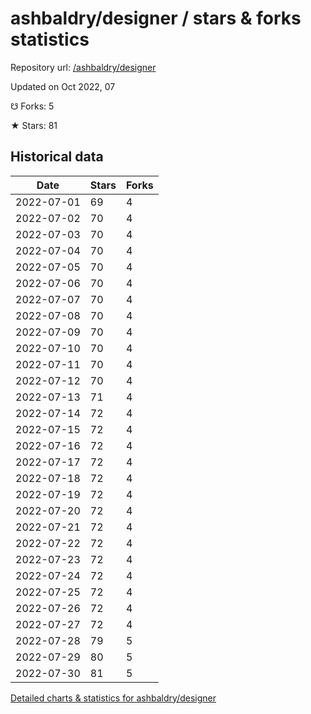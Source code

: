 # ashbaldry/designer / stars & forks statistics

Repository url: [/ashbaldry/designer](https://github.com/ashbaldry/designer)

Updated on Oct 2022, 07

☋ Forks: 5

★ Stars: 81

## Historical data
| Date | Stars | Forks |
|------|-------|-------|
| 2022-07-01 | 69 | 4 | 
| 2022-07-02 | 70 | 4 | 
| 2022-07-03 | 70 | 4 | 
| 2022-07-04 | 70 | 4 | 
| 2022-07-05 | 70 | 4 | 
| 2022-07-06 | 70 | 4 | 
| 2022-07-07 | 70 | 4 | 
| 2022-07-08 | 70 | 4 | 
| 2022-07-09 | 70 | 4 | 
| 2022-07-10 | 70 | 4 | 
| 2022-07-11 | 70 | 4 | 
| 2022-07-12 | 70 | 4 | 
| 2022-07-13 | 71 | 4 | 
| 2022-07-14 | 72 | 4 | 
| 2022-07-15 | 72 | 4 | 
| 2022-07-16 | 72 | 4 | 
| 2022-07-17 | 72 | 4 | 
| 2022-07-18 | 72 | 4 | 
| 2022-07-19 | 72 | 4 | 
| 2022-07-20 | 72 | 4 | 
| 2022-07-21 | 72 | 4 | 
| 2022-07-22 | 72 | 4 | 
| 2022-07-23 | 72 | 4 | 
| 2022-07-24 | 72 | 4 | 
| 2022-07-25 | 72 | 4 | 
| 2022-07-26 | 72 | 4 | 
| 2022-07-27 | 72 | 4 | 
| 2022-07-28 | 79 | 5 | 
| 2022-07-29 | 80 | 5 | 
| 2022-07-30 | 81 | 5 | 


[Detailed charts & statistics for ashbaldry/designer](https://reviewgithub.com/rep/ashbaldry/designer)
